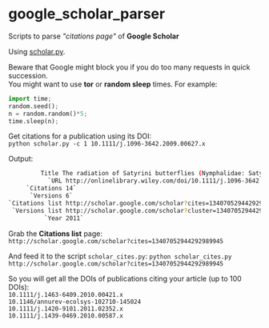 google_scholar_parser
====================

Scripts to parse *"citations page"* of **Google Scholar**  

Using [scholar.py](http://www.icir.org/christian/scholar.html).  

Beware that Google might block you if you do too many requests in quick succession.   
You might want to use **tor** or **random sleep** times. For example:

```python
import time;  
random.seed();  
n = random.random()*5;  
time.sleep(n);  
```  

Get citations for a publication using its DOI:  
`python scholar.py -c 1 10.1111/j.1096-3642.2009.00627.x`

Output:  
```bash 
         Title The radiation of Satyrini butterflies (Nymphalidae: Satyrinae): a challenge for phylogenetic methods`  
           `URL http://onlinelibrary.wiley.com/doi/10.1111/j.1096-3642.2009.00627.x/full`  
     `Citations 14`  
      `Versions 6`  
`Citations list http://scholar.google.com/scholar?cites=13407052944292989945&as_sdt=2005&sciodt=0,5&hl=en&num=1`  
 `Versions list http://scholar.google.com/scholar?cluster=13407052944292989945&hl=en&num=1&as_sdt=0,5`  
          `Year 2011`   
```

Grab the **Citations list** page:  
`http://scholar.google.com/scholar?cites=13407052944292989945`

And feed it to the script `scholar_cites.py`:
`python scholar_cites.py http://scholar.google.com/scholar?cites=13407052944292989945`

So you will get all the DOIs of publications citing your article (up to 100 DOIs):  
`10.1111/j.1463-6409.2010.00421.x`  
`10.1146/annurev-ecolsys-102710-145024`  
`10.1111/j.1420-9101.2011.02352.x`  
`10.1111/j.1439-0469.2010.00587.x`
